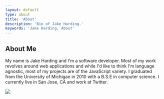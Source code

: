```yaml
---
layout: default
type: about
title: 'About'
description: 'Bio of Jake Harding.'
keywords: 'Jake Harding, About'
---
```


## About Me 

My name is Jake Harding and I'm a software developer. Most of my work revolves around web applications and while I'd like to think I'm language agnostic, most of my projects are of the JavaScript variety. I graduated from the University of Michigan in 2010 with a B.S.E in computer science. I currently live in San Jose, CA and work at Twitter.

<img src='{{ site.IMG_PATH }}/about_me.png' class='action-shot' />
